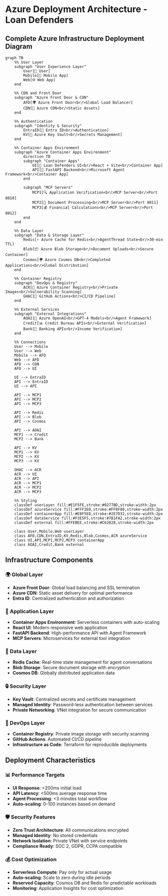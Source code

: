 # Azure Deployment Architecture - Loan Defenders

## Complete Azure Infrastructure Deployment Diagram

```mermaid
graph TB
    %% User Layer
    subgraph "User Experience Layer"
        User[👤 User]
        Mobile[📱 Mobile App]
        Web[🌐 Web App]
    end

    %% CDN and Front Door
    subgraph "Azure Front Door & CDN"
        AFD[🌍 Azure Front Door<br/>Global Load Balancer]
        CDN[🚀 Azure CDN<br/>Static Assets]
    end

    %% Authentication
    subgraph "Identity & Security"
        EntraID[🔐 Entra ID<br/>Authentication]
        KV[🔑 Azure Key Vault<br/>Secrets Management]
    end

    %% Container Apps Environment
    subgraph "Azure Container Apps Environment"
        direction TB
        subgraph "Container Apps"
            UI[🎨 Loan Defenders UI<br/>React + Vite<br/>Container App]
            API[🚀 FastAPI Backend<br/>Microsoft Agent Framework<br/>Container App]
        end

        subgraph "MCP Servers"
            MCP1[🔍 Application Verification<br/>MCP Server<br/>Port 8010]
            MCP2[📄 Document Processing<br/>MCP Server<br/>Port 8011]
            MCP3[💰 Financial Calculations<br/>MCP Server<br/>Port 8012]
        end
    end

    %% Data Layer
    subgraph "Data & Storage Layer"
        Redis[⚡ Azure Cache for Redis<br/>AgentThread State<br/>30-min TTL]
        Blob[📦 Azure Blob Storage<br/>Document Uploads<br/>Secure Container]
        Cosmos[🌍 Azure Cosmos DB<br/>Completed Applications<br/>Global Distribution]
    end

    %% Container Registry
    subgraph "DevOps & Registry"
        ACR[🐳 Azure Container Registry<br/>Private Images<br/>Vulnerability Scanning]
        GHAC[🔄 GitHub Actions<br/>CI/CD Pipeline]
    end

    %% External Services
    subgraph "External Integrations"
        AOAI[🧠 Azure OpenAI<br/>GPT-4 Models<br/>Agent Framework]
        Credit[📊 Credit Bureau APIs<br/>External Verification]
        Bank[🏦 Banking APIs<br/>Income Verification]
    end

    %% Connections
    User --> Mobile
    User --> Web
    Mobile --> AFD
    Web --> AFD
    AFD --> CDN
    AFD --> UI

    UI --> EntraID
    API --> EntraID
    UI --> API

    API --> MCP1
    API --> MCP2
    API --> MCP3

    API --> Redis
    API --> Blob
    API --> Cosmos

    API --> AOAI
    MCP1 --> Credit
    MCP2 --> Bank

    API --> KV
    MCP1 --> KV
    MCP2 --> KV
    MCP3 --> KV

    GHAC --> ACR
    ACR --> UI
    ACR --> API
    ACR --> MCP1
    ACR --> MCP2
    ACR --> MCP3

    %% Styling
    classDef userLayer fill:#E1F5FE,stroke:#0277BD,stroke-width:2px
    classDef azureService fill:#FFF3E0,stroke:#FF8F00,stroke-width:2px
    classDef containerApp fill:#E8F5E8,stroke:#2E7D32,stroke-width:2px
    classDef dataService fill:#F3E5F5,stroke:#7B1FA2,stroke-width:2px
    classDef external fill:#FFEBEE,stroke:#C62828,stroke-width:2px

    class User,Mobile,Web userLayer
    class AFD,CDN,EntraID,KV,Redis,Blob,Cosmos,ACR azureService
    class UI,API,MCP1,MCP2,MCP3 containerApp
    class AOAI,Credit,Bank external
```

## Infrastructure Components

### **🌍 Global Layer**
- **Azure Front Door**: Global load balancing and SSL termination
- **Azure CDN**: Static asset delivery for optimal performance
- **Entra ID**: Centralized authentication and authorization

### **🚀 Application Layer**
- **Container Apps Environment**: Serverless containers with auto-scaling
- **React UI**: Modern responsive web application
- **FastAPI Backend**: High-performance API with Agent Framework
- **MCP Servers**: Microservices for external tool integration

### **💾 Data Layer**
- **Redis Cache**: Real-time state management for agent conversations
- **Blob Storage**: Secure document storage with encryption
- **Cosmos DB**: Globally distributed application data

### **🔒 Security Layer**
- **Key Vault**: Centralized secrets and certificate management
- **Managed Identity**: Password-less authentication between services
- **Private Networking**: VNet integration for secure communication

### **🔄 DevOps Layer**
- **Container Registry**: Private image storage with security scanning
- **GitHub Actions**: Automated CI/CD pipeline
- **Infrastructure as Code**: Terraform for reproducible deployments

## Deployment Characteristics

### **📊 Performance Targets**
- **UI Response**: <200ms initial load
- **API Latency**: <500ms average response time
- **Agent Processing**: <3 minutes total workflow
- **Auto-scaling**: 0-100 instances based on demand

### **🛡️ Security Features**
- **Zero Trust Architecture**: All communications encrypted
- **Managed Identity**: No stored credentials
- **Network Isolation**: Private VNet with service endpoints
- **Compliance Ready**: SOC 2, GDPR, CCPA compatible

### **💰 Cost Optimization**
- **Serverless Compute**: Pay only for actual usage
- **Auto-scaling**: Scale to zero during idle periods
- **Reserved Capacity**: Cosmos DB and Redis for predictable workloads
- **Monitoring**: Application Insights for cost optimization